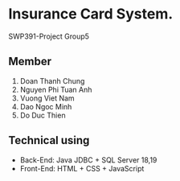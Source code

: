 # Insurance Card System.
SWP391-Project Group5

## Member
  1. Doan Thanh Chung
  2. Nguyen Phi Tuan Anh
  3. Vuong Viet Nam
  4. Dao Ngoc Minh
  5. Do Duc Thien
## Technical using
  - Back-End:  Java JDBC + SQL Server 18,19
  - Front-End: HTML + CSS + JavaScript


